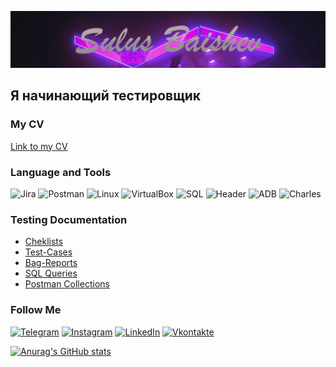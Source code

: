 ![Header](https://github.com/SulusBaishev/SulusBaishev/blob/main/assets/Sullus%20Baishev2.png)

## Я начинающий тестировщик
### My CV
[Link to my CV](https://hh.ru/resume/732fac38ff0c549e0c0039ed1f58395976446e)

### Language and Tools
![Jira](https://img.shields.io/badge/Jira-090909?style-for-the-badget&logo=Jira&logoColor=365FD0)
![Postman](https://img.shields.io/badge/Postman-090909?style-for-the-badget&logo=Postman&logoColor=ED7A4B)
![Linux](https://img.shields.io/badge/Linux-090909?style-for-the-badget&logo=Linux&logoColor=FDFFFF)
![VirtualBox](https://img.shields.io/badge/VirtaulBox-090909?style-for-the-badget&logo=VirtualBox&logoColor=FDFFFF)
![SQL](https://img.shields.io/badge/SQL-090909?style-for-the-badget&logo=Mysql&logoColor=5F819E)
![Header](https://img.shields.io/badge/DevTools-090909?style=for-the-badget&logo=googlechrome&logoColor=2674f2)
![ADB](https://img.shields.io/badge/ADB-090909?style-for-the-badget&logo=ADB&logoColor=FDFFFF)
![Charles](https://img.shields.io/badge/Charles-090909?style-for-the-badget&logo=Charles&logoColor=)

### Testing Documentation

- [Cheklists](https://docs.google.com/document/d/1v5bMnIB5AjYQX7_Sblp28NAvTHwlfvq14Hvvvx1S0jA/edit?usp=sharing)
- [Test-Cases](https://docs.google.com/document/d/1KCJduidMN6v0jfD7IUs3kyBa9hQxaO1Q21sfmnQdIWc/edit?usp=sharing)
- [Bag-Reports](https://docs.google.com/document/d/1pvKP0lJaOGze-palVJypU6TIIsyW7DfAQS4uBYvJhsA/edit?usp=sharing)
- [SQL Queries](https://docs.google.com/document/d/1O4GYqe7c5BBWxCwO08ow6NimZ_MRlrR64NOQsSXShvI/edit?usp=sharing)
- [Postman Collections](https://drive.google.com/file/d/1HHUkYk0gOtIOUJBVIi-5gZBMEdBCbW9K/view?usp=sharing)

### Follow Me

[![Telegram](https://img.shields.io/badge/-Telegram-090909?style=for-the-badge&logo=telegram&logoColor=27A0D9)](https://t.me/Sulus_Baishev)
[![Instagram](https://img.shields.io/badge/-Instagram-090909?style=for-the-badge&logo=instagram&logoColor=B4068E)](https://www.instagram.com/sulus_baishev/)
[![LinkedIn](https://img.shields.io/badge/-LinkedIn-090909?style=for-the-badge&logo=linkedin&logoColor=007BB6)](https://www.linkedin.com/in/%D0%B2%D0%BB%D0%B0%D0%B4%D0%B8%D0%BC%D0%B8%D1%80-%D0%B1%D0%B0%D0%B8%D1%88%D0%B5%D0%B2-69101928b/)
[![Vkontakte](https://img.shields.io/badge/-Vkontakte-090909?style=for-the-badge&logo=Vk&logoColor=3D76F7)](https://vk.com/sulusbaishev)


[![Anurag's GitHub stats](https://github-readme-stats.vercel.app/api?username=SulusBaishev&show_icons=true)](https://github.com/anuraghazra/github-readme-stats)
